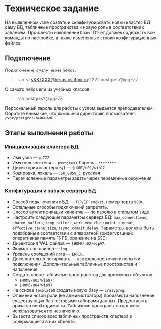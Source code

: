 # Техническое задание

На выделенном узле создать и сконфигурировать новый кластер БД, саму БД, табличные пространства и новую роль в соответствии с заданием. Произвести наполнение базы. Отчет должен содержать все команды по настройке, а также измененные строки конфигурационных файлов.

## Подключение

Подключение к узлу через helios:

> ssh -J sXXXXXX@helios.cs.ifmo.ru:2222 postgresY@pgZZZ

С самого helios или из учебных классов: 

> ssh postgresY@pgZZZ

Персональный пароль для работы с узлом выдается преподавателем. Обратите внимание, что домашняя директория пользователя: `/var/postgres/$LOGNAME`

## Этапы выполнения работы

### Инициализация кластера БД
- Имя узла — `pgZZZ`.
- Имя пользователя — `postgresY` Пароль - `********`
- Директория кластера БД — `$HOME/u01/wip97`.
- Кодировка, локаль — `ISO_8859_5`, русская
- Перечисленные параметры задать через переменные окружения.

### Конфигурация и запуск сервера БД

- Способ подключения к БД — `TCP/IP socket`, номер порта `9004`.
- Остальные способы подключений запретить.
- Способ аутентификации клиентов — по паролю в открытом виде.
- Настроить следующие параметры сервера БД: `max_connections`, `shared_buffers`, `temp_buffers`, `work_mem`, `checkpoint_timeout`, `effective_cache_size`, `fsync`, `commit_delay`. Параметры должны быть подобраны в соответствии с аппаратной конфигурацией: оперативная память 16 ГБ, хранение на SSD;
- Директория WAL файлов — `$HOME/u02/wip97`.
- Формат лог-файлов — `log`.
- Уровень сообщений лога — `ERROR`.
- Дополнительно логировать — контрольные точки и попытки подключения.
Дополнительные табличные пространства и наполнение
- Создать новые табличные пространства для временных объектов:
    - `$HOME/u03/wip97`;
    - `$HOME/u04/wip97`.
- На основе `template0` создать новую базу — `crazyprog`.
- От имени новой роли (не администратора) произвести наполнение существующих баз тестовыми наборами данных. Предоставить права по необходимости. Табличные пространства должны использоваться по назначению.
- Вывести список всех табличных пространств кластера и содержащиеся в них объекты.
